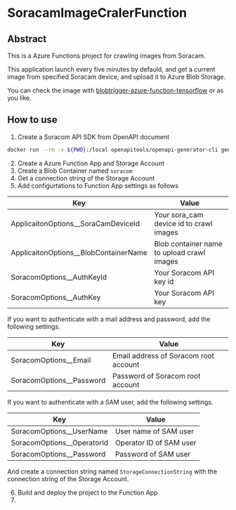 # SoracamImageCralerFunction

## Abstract

This is a Azure Functions project for crawling images from Soracam.

This application launch every five minutes by defauld, and get a current image from specified Soracam device, and upload it to Azure  Blob Storage.

You can check the image with [blobtrigger-azure-function-tensorflow](https://github.com/kenichiro-kimura/blobtrigger-azure-function-tensorflow) or as you like.

## How to use

1. Create a Soracom API SDK from OpenAPI document

```bash
docker run --rm -v ${PWD}:/local openapitools/openapi-generator-cli generate -i /local/soracom-api.ja.yaml -g csharp-netcore -o /local
```

2. Create a Azure Function App and Storage Account
3. Create a Blob Container named `soracom`
4. Get a connection string of the Storage Account
5. Add configurtations to Function App settings as follows

| Key | Value |
| --- | --- |
| ApplicaitonOptions__SoraCamDeviceId | Your sora_cam device id to crawl images |
| ApplicaitonOptions__BlobContainerName | Blob container name to upload crawl images |
| SoracomOptions__AuthKeyId | Your Soracom API key id |
| SoracomOptions__AuthKey | Your Soracom API key |

If you want to authenticate with a mail address and password, add the following settings.

| Key | Value |
| --- | --- |
| SoracomOptions__Email | Email address of Soracom root account |
| SoracomOptions__Password | Password of Soracom root account |

If you want to authenticate with a SAM user, add the following settings.

| Key | Value |
| --- | --- |
| SoracomOptions__UserName | User name of SAM user |
| SoracomOptions__OperatorId | Operator ID of SAM user |
| SoracomOptions__Password | Password of SAM user |

And create a connection string named `StorageConnectionString` with the connection string of the Storage Account.

6. Build and deploy the project to the Function App
7. 